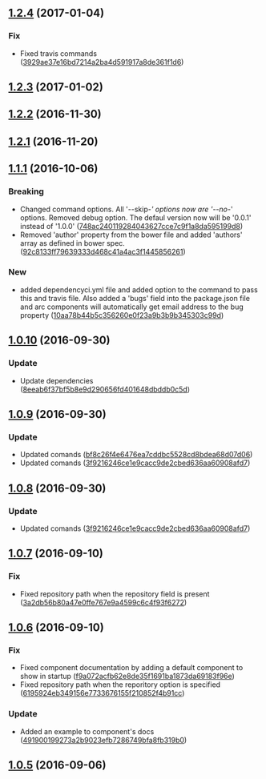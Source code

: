 <a name="1.2.4"></a>
## [1.2.4](https://github.com/advanced-rest-client/polymd/compare/1.2.3...v1.2.4) (2017-01-04)


### Fix

* Fixed travis commands ([3929ae37e16bd7214a2ba4d591917a8de361f1d6](https://github.com/advanced-rest-client/polymd/commit/3929ae37e16bd7214a2ba4d591917a8de361f1d6))



<a name="1.2.3"></a>
## [1.2.3](https://github.com/advanced-rest-client/polymd/compare/1.2.2...v1.2.3) (2017-01-02)




<a name="1.2.2"></a>
## [1.2.2](https://github.com/advanced-rest-client/polymd/compare/1.2.1...v1.2.2) (2016-11-30)




<a name="1.2.1"></a>
## [1.2.1](https://github.com/advanced-rest-client/polymd/compare/1.1.1...v1.2.1) (2016-11-20)




<a name="1.1.1"></a>
## [1.1.1](https://github.com/advanced-rest-client/polymd/compare/1.0.10...v1.1.1) (2016-10-06)


### Breaking

* Changed command options. All '--skip-*' options now are '--no-*' options. Removed debug option. The defaul version now will be '0.0.1' instead of '1.0.0' ([748ac240119284043627cce7c9f1a8da595199d8](https://github.com/advanced-rest-client/polymd/commit/748ac240119284043627cce7c9f1a8da595199d8))
* Removed 'author' property from the bower file and added 'authors' array as defined in bower spec. ([92c8133ff79639333d468c41a4ac3f1445856261](https://github.com/advanced-rest-client/polymd/commit/92c8133ff79639333d468c41a4ac3f1445856261))

### New

* added dependencyci.yml file and added option to the command to pass this and travis file. Also added a 'bugs' field into the package.json file and arc components will automatically get email address to the bug property ([10aa78b44b5c356260e0f23a9b3b9b345303c99d](https://github.com/advanced-rest-client/polymd/commit/10aa78b44b5c356260e0f23a9b3b9b345303c99d))



<a name="1.0.10"></a>
## [1.0.10](https://github.com/advanced-rest-client/polymd/compare/1.0.9...v1.0.10) (2016-09-30)


### Update

* Update dependencies ([8eeab6f37bf5b8e9d290656fd401648dbddb0c5d](https://github.com/advanced-rest-client/polymd/commit/8eeab6f37bf5b8e9d290656fd401648dbddb0c5d))



<a name="1.0.9"></a>
## [1.0.9](https://github.com/advanced-rest-client/polymd/compare/1.0.7...v1.0.9) (2016-09-30)


### Update

* Updated comands ([bf8c26f4e6476ea7cddbc5528cd8bdea68d07d06](https://github.com/advanced-rest-client/polymd/commit/bf8c26f4e6476ea7cddbc5528cd8bdea68d07d06))
* Updated comands ([3f9216246ce1e9cacc9de2cbed636aa60908afd7](https://github.com/advanced-rest-client/polymd/commit/3f9216246ce1e9cacc9de2cbed636aa60908afd7))



<a name="1.0.8"></a>
## [1.0.8](https://github.com/advanced-rest-client/polymd/compare/1.0.7...v1.0.8) (2016-09-30)


### Update

* Updated comands ([3f9216246ce1e9cacc9de2cbed636aa60908afd7](https://github.com/advanced-rest-client/polymd/commit/3f9216246ce1e9cacc9de2cbed636aa60908afd7))



<a name="1.0.7"></a>
## [1.0.7](https://github.com/advanced-rest-client/polymd/compare/1.0.6...v1.0.7) (2016-09-10)


### Fix

* Fixed repository path when the repository field is present ([3a2db56b80a47e0ffe767e9a4599c6c4f93f6272](https://github.com/advanced-rest-client/polymd/commit/3a2db56b80a47e0ffe767e9a4599c6c4f93f6272))



<a name="1.0.6"></a>
## [1.0.6](https://github.com/advanced-rest-client/polymd/compare/1.0.5...v1.0.6) (2016-09-10)


### Fix

* Fixed component documentation by adding a default component to show in startup ([f9a072acfb62e8de35f1691ba1873da69183f96e](https://github.com/advanced-rest-client/polymd/commit/f9a072acfb62e8de35f1691ba1873da69183f96e))
* Fixed repository path when the reporitory option is specified ([6195924eb349156e7733676155f210852f4b91cc](https://github.com/advanced-rest-client/polymd/commit/6195924eb349156e7733676155f210852f4b91cc))

### Update

* Added an example to component's docs ([491900199273a2b9023efb7286749bfa8fb319b0](https://github.com/advanced-rest-client/polymd/commit/491900199273a2b9023efb7286749bfa8fb319b0))



<a name="1.0.5"></a>
## [1.0.5](https://github.com/advanced-rest-client/polymd/compare/v1.0.4...v1.0.5) (2016-09-06)




